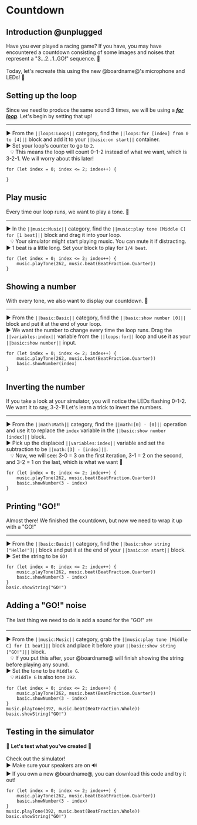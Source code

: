 # Countdown

## Introduction @unplugged

Have you ever played a racing game? If you have, you may have encountered a countdown consisting of some images and noises that represent a "3...2...1..GO!" sequence. 🚥
<br/>
<br/>
Today, let's recreate this using the new @boardname@'s microphone and LEDs! 🎤 

## Setting up the loop

Since we need to produce the same sound 3 times, we will be using a [__*for loop*__](#forLoop "a loop that repeats code for a given number of times using an index"). Let's begin by setting that up!

---

► From the ``||loops:Loops||`` category, find the ``||loops:for [index] from 0 to [4]||`` block and add it to your ``||basic:on start||`` container.
<br/>
► Set your loop's counter to go to ``2``.
<br/>
&nbsp;&nbsp; 💡 This means the loop will count 0-1-2 instead of what we want, which is 3-2-1. We will worry about this later!

```blocks
for (let index = 0; index <= 2; index++) {
	
}
```

## Play music

Every time our loop runs, we want to play a tone. 🎵

---

► In the ``||music:Music||`` category, find the ``||music:play tone [Middle C] for [1 beat]||`` block and drag it into your loop.
<br/>
&nbsp;&nbsp; 💡 Your simulator might start playing music. You can mute it if distracting.
<br/>
► 1 beat is a little long. Set your block to play for ``1/4 beat``.

```blocks
for (let index = 0; index <= 2; index++) {
    music.playTone(262, music.beat(BeatFraction.Quarter))
}
```

## Showing a number

With every tone, we also want to display our countdown. 🔢

---

► From the ``||basic:Basic||`` category, find the ``||basic:show number [0]||`` block and put it at the end of your loop.
<br/>
► We want the number to change every time the loop runs. Drag the ``||variables:index||`` variable from the ``||loops:for||`` loop and use it as your ``||basic:show number||`` input.

```blocks
for (let index = 0; index <= 2; index++) {
    music.playTone(262, music.beat(BeatFraction.Quarter))
    basic.showNumber(index)
}
```

## Inverting the number

If you take a look at your simulator, you will notice the LEDs flashing 0-1-2. We want it to say, 3-2-1! Let's learn a trick to invert the numbers.

---

► From the ``||math:Math||`` category, find the ``||math:[0] - [0]||`` operation and use it to replace the ``index`` variable in the ``||basic:show number [index]||`` block.
<br/>
► Pick up the displaced ``||variables:index||`` variable and set the subtraction to be ``||math:[3] - [index]||``.
<br/>
&nbsp;&nbsp; 💡 Now, we will see: 3-0 = 3 on the first iteration, 3-1 = 2 on the second, and 3-2 = 1 on the last, which is what we want 🎉

```blocks
for (let index = 0; index <= 2; index++) {
    music.playTone(262, music.beat(BeatFraction.Quarter))
    basic.showNumber(3 - index)
}
```

## Printing "GO!"

Almost there! We finished the countdown, but now we need to wrap it up with a "GO!"

---

► From the ``||basic:Basic||`` category, find the ``||basic:show string ["Hello!"]||`` block and put it at the end of your ``||basic:on start||`` block.
<br/>
► Set the string to be ``GO!``

```blocks
for (let index = 0; index <= 2; index++) {
    music.playTone(262, music.beat(BeatFraction.Quarter))
    basic.showNumber(3 - index)
}
basic.showString("GO!")
```

## Adding a "GO!" noise

The last thing we need to do is add a sound for the "GO!" 🕬

---

► From the ``||music:Music||`` category, grab the ``||music:play tone [Middle C] for [1 beat]||`` block and place it before your ``||basic:show string ["GO!"]||`` block.
<br/>
&nbsp;&nbsp; 💡 If you put this after, your @boardname@ will finish showing the string before playing any sound.
<br/>
► Set the tone to be ``Middle G``.
<br/>
&nbsp;&nbsp; 💡 ``Middle G`` is also tone ``392``.

```blocks
for (let index = 0; index <= 2; index++) {
    music.playTone(262, music.beat(BeatFraction.Quarter))
    basic.showNumber(3 - index)
}
music.playTone(392, music.beat(BeatFraction.Whole))
basic.showString("GO!")
```

## Testing in the simulator

🚦 **Let's test what you've created** 🚦
<br/>
<br/>
Check out the simulator!
<br/>
► Make sure your speakers are on 🔊
<br/>
► If you own a new @boardname@, you can download this code and try it out!

```blocks
for (let index = 0; index <= 2; index++) {
    music.playTone(262, music.beat(BeatFraction.Quarter))
    basic.showNumber(3 - index)
}
music.playTone(392, music.beat(BeatFraction.Whole))
basic.showString("GO!")
```